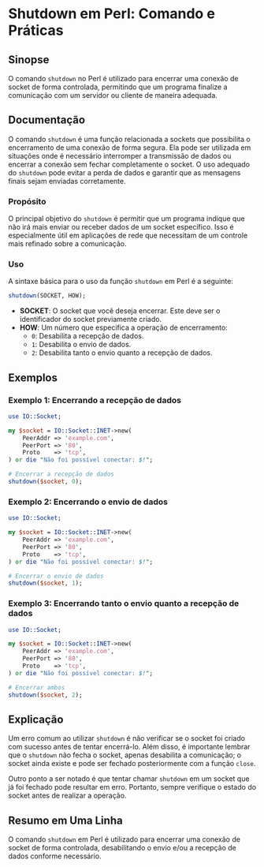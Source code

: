 <!--
Meta Description: # Shutdown em Perl: Comando e Práticas ## Sinopse O comando `shutdown` no Perl é utilizado para encerrar uma conexão de socket de forma controlada, pe...
Meta Keywords: socket, shutdown, dados, que, perl
-->

# Shutdown em Perl: Comando e Práticas

## Sinopse
O comando `shutdown` no Perl é utilizado para encerrar uma conexão de socket de forma controlada, permitindo que um programa finalize a comunicação com um servidor ou cliente de maneira adequada.

## Documentação
O comando `shutdown` é uma função relacionada a sockets que possibilita o encerramento de uma conexão de forma segura. Ela pode ser utilizada em situações onde é necessário interromper a transmissão de dados ou encerrar a conexão sem fechar completamente o socket. O uso adequado do `shutdown` pode evitar a perda de dados e garantir que as mensagens finais sejam enviadas corretamente.

### Propósito
O principal objetivo do `shutdown` é permitir que um programa indique que não irá mais enviar ou receber dados de um socket específico. Isso é especialmente útil em aplicações de rede que necessitam de um controle mais refinado sobre a comunicação.

### Uso
A sintaxe básica para o uso da função `shutdown` em Perl é a seguinte:

```perl
shutdown(SOCKET, HOW);
```

- **SOCKET**: O socket que você deseja encerrar. Este deve ser o identificador do socket previamente criado.
- **HOW**: Um número que especifica a operação de encerramento:
  - `0`: Desabilita a recepção de dados.
  - `1`: Desabilita o envio de dados.
  - `2`: Desabilita tanto o envio quanto a recepção de dados.

## Exemplos

### Exemplo 1: Encerrando a recepção de dados
```perl
use IO::Socket;

my $socket = IO::Socket::INET->new(
    PeerAddr => 'example.com',
    PeerPort => '80',
    Proto    => 'tcp',
) or die "Não foi possível conectar: $!";

# Encerrar a recepção de dados
shutdown($socket, 0);
```

### Exemplo 2: Encerrando o envio de dados
```perl
use IO::Socket;

my $socket = IO::Socket::INET->new(
    PeerAddr => 'example.com',
    PeerPort => '80',
    Proto    => 'tcp',
) or die "Não foi possível conectar: $!";

# Encerrar o envio de dados
shutdown($socket, 1);
```

### Exemplo 3: Encerrando tanto o envio quanto a recepção de dados
```perl
use IO::Socket;

my $socket = IO::Socket::INET->new(
    PeerAddr => 'example.com',
    PeerPort => '80',
    Proto    => 'tcp',
) or die "Não foi possível conectar: $!";

# Encerrar ambos
shutdown($socket, 2);
```

## Explicação
Um erro comum ao utilizar `shutdown` é não verificar se o socket foi criado com sucesso antes de tentar encerrá-lo. Além disso, é importante lembrar que o `shutdown` não fecha o socket, apenas desabilita a comunicação; o socket ainda existe e pode ser fechado posteriormente com a função `close`.

Outro ponto a ser notado é que tentar chamar `shutdown` em um socket que já foi fechado pode resultar em erro. Portanto, sempre verifique o estado do socket antes de realizar a operação.

## Resumo em Uma Linha
O comando `shutdown` em Perl é utilizado para encerrar uma conexão de socket de forma controlada, desabilitando o envio e/ou a recepção de dados conforme necessário.
